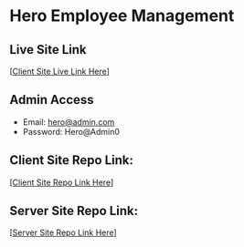 # Hero Employee Management

## Live Site Link
[[Client Site Live Link Here](https://hero-employee-management-aus.web.app/)]

## Admin Access
- Email: hero@admin.com
- Password: Hero@Admin0

## Client Site Repo Link:
[[Client Site Repo Link Here](https://github.com/Programming-Hero-Web-Course4/b10a12-client-side-AUS8970)]

## Server Site Repo Link:
[[Server Site Repo Link Here](https://github.com/Programming-Hero-Web-Course4/b10a12-server-side-AUS8970)]